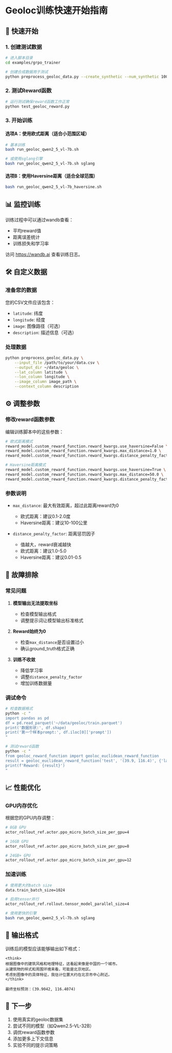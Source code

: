 # Geoloc训练快速开始指南

## 🚀 快速开始

### 1. 创建测试数据

```bash
# 进入脚本目录
cd examples/grpo_trainer

# 创建合成数据用于测试
python preprocess_geoloc_data.py --create_synthetic --num_synthetic 1000 --output_dir ~/data/geoloc
```

### 2. 测试Reward函数

```bash
# 运行测试确保reward函数工作正常
python test_geoloc_reward.py
```

### 3. 开始训练

#### 选项A：使用欧式距离（适合小范围区域）

```bash
# 基本训练
bash run_geoloc_qwen2_5_vl-7b.sh

# 或使用sglang引擎
bash run_geoloc_qwen2_5_vl-7b.sh sglang
```

#### 选项B：使用Haversine距离（适合全球范围）

```bash
bash run_geoloc_qwen2_5_vl-7b_haversine.sh
```

## 📊 监控训练

训练过程中可以通过wandb查看：
- 平均reward值
- 距离误差统计  
- 训练损失和学习率

访问 https://wandb.ai 查看训练日志。

## 🛠 自定义数据

### 准备您的数据

您的CSV文件应该包含：
- `latitude`: 纬度
- `longitude`: 经度
- `image`: 图像路径（可选）
- `description`: 描述信息（可选）

### 处理数据

```bash
python preprocess_geoloc_data.py \
    --input_file /path/to/your/data.csv \
    --output_dir ~/data/geoloc \
    --lat_column latitude \
    --lon_column longitude \
    --image_column image_path \
    --context_column description
```

## ⚙️ 调整参数

### 修改reward函数参数

编辑训练脚本中的这些参数：

```bash
# 欧式距离模式
reward_model.custom_reward_function.reward_kwargs.use_haversine=False \
reward_model.custom_reward_function.reward_kwargs.max_distance=1.0 \
reward_model.custom_reward_function.reward_kwargs.distance_penalty_factor=2.0 \

# Haversine距离模式  
reward_model.custom_reward_function.reward_kwargs.use_haversine=True \
reward_model.custom_reward_function.reward_kwargs.max_distance=50.0 \
reward_model.custom_reward_function.reward_kwargs.distance_penalty_factor=0.1 \
```

### 参数说明

- `max_distance`: 最大有效距离，超过此距离reward为0
  - 欧式距离：建议0.1-2.0度
  - Haversine距离：建议10-100公里

- `distance_penalty_factor`: 距离惩罚因子
  - 值越大，reward衰减越快
  - 欧式距离：建议1.0-5.0
  - Haversine距离：建议0.01-0.5

## 🔧 故障排除

### 常见问题

1. **模型输出无法提取坐标**
   - 检查模型输出格式
   - 调整提示词让模型输出标准格式

2. **Reward始终为0**
   - 检查`max_distance`是否设置过小
   - 确认ground_truth格式正确

3. **训练不收敛**
   - 降低学习率
   - 调整`distance_penalty_factor`
   - 增加训练数据量

### 调试命令

```bash
# 检查数据格式
python -c "
import pandas as pd
df = pd.read_parquet('~/data/geoloc/train.parquet')
print('数据形状:', df.shape)
print('第一个样本prompt:', df.iloc[0]['prompt'])
"

# 测试reward函数
python -c "
from geoloc_reward_function import geoloc_euclidean_reward_function
result = geoloc_euclidean_reward_function('test', '(39.9, 116.4)', {'latitude': 39.9042, 'longitude': 116.4074})
print(f'Reward: {result}')
"
```

## 📈 性能优化

### GPU内存优化

根据您的GPU内存调整：

```bash
# 8GB GPU
actor_rollout_ref.actor.ppo_micro_batch_size_per_gpu=4

# 16GB GPU  
actor_rollout_ref.actor.ppo_micro_batch_size_per_gpu=8

# 24GB+ GPU
actor_rollout_ref.actor.ppo_micro_batch_size_per_gpu=12
```

### 加速训练

```bash
# 使用更大的batch size
data.train_batch_size=1024

# 启用tensor并行
actor_rollout_ref.rollout.tensor_model_parallel_size=4

# 使用更快的引擎
bash run_geoloc_qwen2_5_vl-7b.sh sglang
```

## 📝 输出格式

训练后的模型应该能够输出如下格式：

```
<think>
根据图像中的建筑风格和地理特征，这看起来像是中国的一个城市。
从建筑物的样式和周围环境来看，可能是北京地区。
考虑到图像中的具体特征，我估计位置大约在北京市中心附近。
</think>

最终坐标预测：(39.9042, 116.4074)
```

## 🎯 下一步

1. 使用真实的geoloc数据集
2. 尝试不同的模型（如Qwen2.5-VL-32B）
3. 调优reward函数参数
4. 添加更多上下文信息
5. 实验不同的提示词策略 